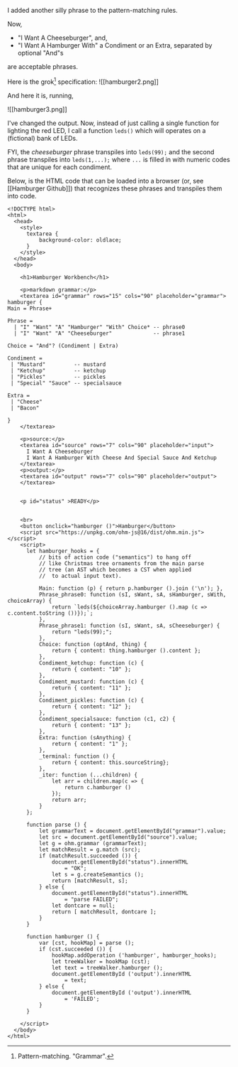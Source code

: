 I added another silly phrase to the pattern-matching rules.

Now,
- "I Want A Cheeseburger", and,
- "I Want A Hamburger With" a Condiment or an Extra, separated by optional "And"s

are acceptable phrases.

Here is the grok[^grok] specification:
![[hamburger2.png]]
[^grok]: Pattern-matching.  "Grammar".

And here it is, running,

![[hamburger3.png]]

I've changed the output.  Now, instead of just calling a single function for lighting the red LED, I call a function `leds()` which will operates on a (fictional) bank of LEDs.

FYI, the *cheeseburger* phrase transpiles into `leds(99);` and the second phrase transpiles into `leds(1,...);` where `...` is filled in with numeric codes that are unique for each condiment.

Below, is the HTML code that can be loaded into a browser (or, see [[Hamburger Github]]) that recognizes these phrases and transpiles them into code.


```
<!DOCTYPE html>
<html>
  <head>
    <style>
      textarea {
          background-color: oldlace;
      }
    </style>
  </head>
  <body>

    <h1>Hamburger Workbench</h1>

    <p>markdown grammar:</p>
    <textarea id="grammar" rows="15" cols="90" placeholder="grammar">
hamburger {
Main = Phrase+

Phrase =
  | "I" "Want" "A" "Hamburger" "With" Choice* -- phrase0
  | "I" "Want" "A" "Cheeseburger"             -- phrase1
  
Choice = "And"? (Condiment | Extra)
  
Condiment =
 | "Mustard"         -- mustard
 | "Ketchup"         -- ketchup
 | "Pickles"         -- pickles
 | "Special" "Sauce" -- specialsauce
 
Extra =
 | "Cheese"
 | "Bacon"
 
}
    </textarea>

    <p>source:</p>
    <textarea id="source" rows="7" cols="90" placeholder="input">
      I Want A Cheeseburger
      I Want A Hamburger With Cheese And Special Sauce And Ketchup
    </textarea>
    <p>output:</p>
    <textarea id="output" rows="7" cols="90" placeholder="output">
    </textarea>


    <p id="status" >READY</p>


    <br>
    <button onclick="hamburger ()">Hamburger</button>
    <script src="https://unpkg.com/ohm-js@16/dist/ohm.min.js"></script>
    <script>
      let hamburger_hooks = {
          // bits of action code ("semantics") to hang off
          // like Christmas tree ornaments from the main parse
          // tree (an AST which becomes a CST when applied
          //  to actual input text).

          Main: function (p) { return p.hamburger ().join ('\n'); },
          Phrase_phrase0: function (sI, sWant, sA, sHamburger, sWith, choiceArray) {
              return `leds(${choiceArray.hamburger ().map (c => c.content.toString ())});`;
          },
          Phrase_phrase1: function (sI, sWant, sA, sCheeseburger) {
              return "leds(99);";
          },
          Choice: function (optAnd, thing) {
              return { content: thing.hamburger ().content };
          },
          Condiment_ketchup: function (c) {
              return { content: "10" };
          },
          Condiment_mustard: function (c) {
              return { content: "11" };
          },
          Condiment_pickles: function (c) {
              return { content: "12" };
          },
          Condiment_specialsauce: function (c1, c2) {
              return { content: "13" };
          },
          Extra: function (sAnything) {
              return { content: "1" };
          },
          _terminal: function () {
              return { content: this.sourceString};
          },
          _iter: function (...children) { 
              let arr = children.map(c => {
                  return c.hamburger ()
              }); 
              return arr;
          }
      };
      
      function parse () {
          let grammarText = document.getElementById("grammar").value;
          let src = document.getElementById("source").value;
          let g = ohm.grammar (grammarText);
          let matchResult = g.match (src);
          if (matchResult.succeeded ()) {
              document.getElementById("status").innerHTML 
                  = "OK";
              let s = g.createSemantics ();
              return [matchResult, s];
          } else {
              document.getElementById("status").innerHTML 
                  = "parse FAILED";
              let dontcare = null;
              return [ matchResult, dontcare ];
          }
      }

      function hamburger () {
          var [cst, hookMap] = parse ();      
          if (cst.succeeded ()) {
              hookMap.addOperation ('hamburger', hamburger_hooks);
              let treeWalker = hookMap (cst);
              let text = treeWalker.hamburger ();
              document.getElementById ('output').innerHTML 
                  = text;
          } else {
              document.getElementById ('output').innerHTML 
                  = 'FAILED';
          }
      }

    </script>
  </body>
</html>
```